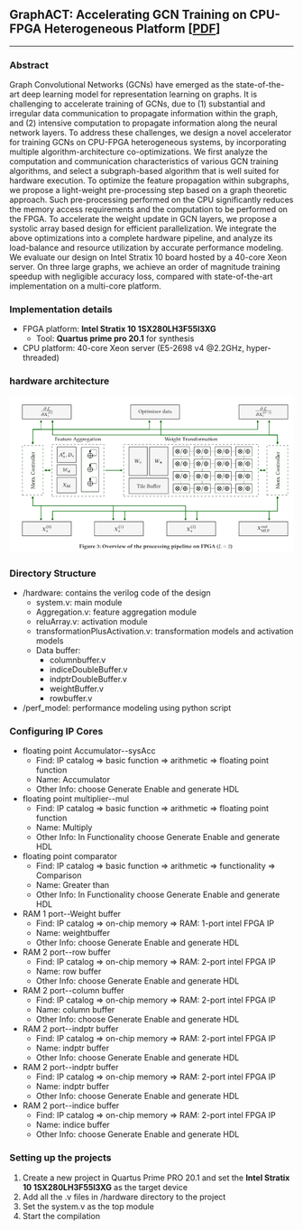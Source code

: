 ## GraphACT: Accelerating GCN Training on CPU-FPGA Heterogeneous Platform [[PDF](https://arxiv.org/abs/2001.02498)]
---
### Abstract 
Graph Convolutional Networks (GCNs) have emerged as the state-of-the-art deep learning model for representation learning on graphs. It is challenging to accelerate training of GCNs, due to (1) substantial and irregular data communication to propagate information within the graph, and (2) intensive computation to propagate information along the neural network layers. To address these challenges, we design a novel accelerator for training GCNs on CPU-FPGA heterogeneous systems, by incorporating multiple algorithm-architecture co-optimizations. We first analyze the computation and communication characteristics of various GCN training algorithms, and select a subgraph-based algorithm that is well suited for hardware execution. To optimize the feature propagation within subgraphs, we propose a light-weight pre-processing step based on a graph theoretic approach. Such pre-processing performed on the CPU significantly reduces the memory access requirements and the computation to be performed on the FPGA.  To accelerate the weight update in GCN layers, we propose a systolic array based design for efficient parallelization. We integrate the above optimizations into a complete hardware pipeline, and analyze its load-balance and resource utilization by accurate performance modeling. We evaluate our design on Intel Stratix 10 board hosted by a 40-core Xeon server. On three large graphs, we achieve an order of magnitude training speedup with negligible accuracy loss, compared with state-of-the-art implementation on a multi-core platform. 


### Implementation details
- FPGA platform: **Intel Stratix 10 1SX280LH3F55I3XG**
  - Tool: **Quartus prime pro 20.1** for synthesis
- CPU platform: 40-core Xeon server (E5-2698 v4 @2.2GHz, hyper-threaded)

### hardware architecture

![arch](./hardware-ARCH.PNG)

### Directory Structure
- /hardware: contains the verilog code of the design
  - system.v: main module
  - Aggregation.v: feature aggregation module
  - reluArray.v: activation module
  - transformationPlusActivation.v: transformation models and activation models
  - Data buffer:
    - columnbuffer.v
    - indiceDoubleBuffer.v
    - indptrDoubleBuffer.v
    - weightBuffer.v
    - rowbuffer.v
- /perf_model: performance modeling using python script

### Configuring IP Cores
- floating point Accumulator--sysAcc
  - Find: IP catalog => basic function => arithmetic => floating point function
  - Name: Accumulator
  - Other Info: choose Generate Enable and generate HDL
- floating point multiplier--mul
  - Find: IP catalog => basic function => arithmetic => floating point function
  - Name: Multiply
  - Other Info: In Functionality choose Generate Enable and generate HDL
- floating point comparator 
  - Find: IP catalog => basic function => arithmetic => functionality => Comparison 
  - Name: Greater than
  - Other Info: In Functionality choose Generate Enable and generate HDL
- RAM 1 port--Weight buffer 
  - Find: IP catalog => on-chip memory => RAM: 1-port intel FPGA IP
  - Name: weightbuffer 
  - Other Info: choose Generate Enable and generate HDL
- RAM 2 port--row buffer 
  - Find: IP catalog => on-chip memory => RAM: 2-port intel FPGA IP
  - Name: row buffer  
  - Other Info: choose Generate Enable and generate HDL
- RAM 2 port--column buffer 
  - Find: IP catalog => on-chip memory => RAM: 2-port intel FPGA IP
  - Name: column buffer  
  - Other Info: choose Generate Enable and generate HDL
- RAM 2 port--indptr buffer 
  - Find: IP catalog => on-chip memory => RAM: 2-port intel FPGA IP
  - Name: indptr buffer  
  - Other Info: choose Generate Enable and generate HDL
- RAM 2 port--indptr buffer 
  - Find: IP catalog => on-chip memory => RAM: 2-port intel FPGA IP
  - Name: indptr buffer  
  - Other Info: choose Generate Enable and generate HDL
- RAM 2 port--indice buffer 
  - Find: IP catalog => on-chip memory => RAM: 2-port intel FPGA IP
  - Name: indice buffer  
  - Other Info: choose Generate Enable and generate HDL
  
### Setting up the projects
1. Create a new project in Quartus Prime PRO 20.1 and set the **Intel Stratix 10 1SX280LH3F55I3XG** as the target device
2. Add all the .v files in /hardware directory to the project
3. Set the system.v as the top module
4. Start the compilation

